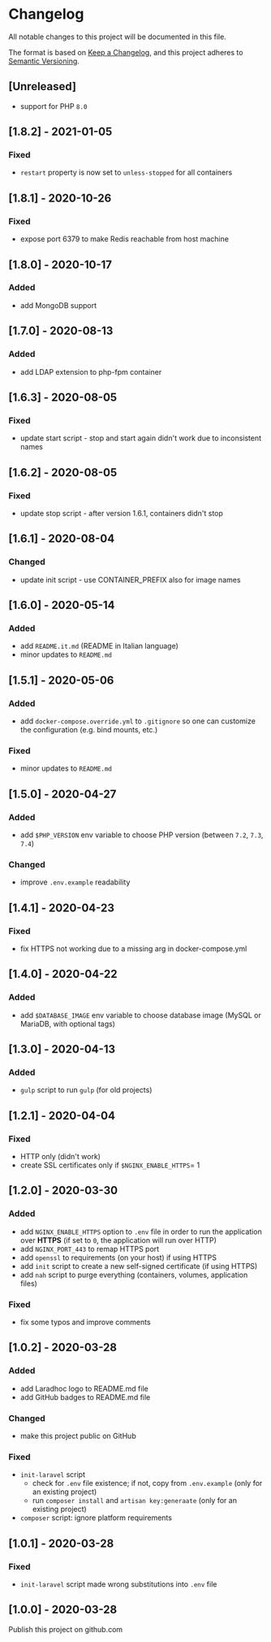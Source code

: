 Changelog
===
 
All notable changes to this project will be documented in this file.

The format is based on [Keep a Changelog](https://keepachangelog.com/en/1.0.0/),
and this project adheres to [Semantic Versioning](https://semver.org/spec/v2.0.0.html).

## [Unreleased]

- support for PHP `8.0`


## [1.8.2] - 2021-01-05
### Fixed
- `restart` property is now set to `unless-stopped` for all containers 

## [1.8.1] - 2020-10-26
### Fixed
- expose port 6379 to make Redis reachable from host machine

## [1.8.0] - 2020-10-17
### Added
- add MongoDB support

## [1.7.0] - 2020-08-13
### Added
- add LDAP extension to php-fpm container

## [1.6.3] - 2020-08-05
### Fixed
- update start script - stop and start again didn't work due to inconsistent names

## [1.6.2] - 2020-08-05
### Fixed
- update stop script - after version 1.6.1, containers didn't stop

## [1.6.1] - 2020-08-04
### Changed
- update init script - use CONTAINER_PREFIX also for image names

## [1.6.0] - 2020-05-14
### Added
- add `README.it.md` (README in Italian language)
- minor updates to `README.md` 

## [1.5.1] - 2020-05-06
### Added
- add `docker-compose.override.yml` to `.gitignore` so one can
  customize the configuration (e.g. bind mounts, etc.)
### Fixed
- minor updates to `README.md`

## [1.5.0] - 2020-04-27
### Added
- add `$PHP_VERSION` env variable to choose PHP version (between `7.2`, `7.3`, `7.4`)
### Changed
- improve `.env.example` readability

## [1.4.1] - 2020-04-23
### Fixed
- fix HTTPS not working due to a missing arg in docker-compose.yml

## [1.4.0] - 2020-04-22
### Added
- add `$DATABASE_IMAGE` env variable to choose database image (MySQL or MariaDB, with optional tags)

## [1.3.0] - 2020-04-13
### Added
- `gulp` script to run `gulp` (for old projects)

## [1.2.1] - 2020-04-04
### Fixed
- HTTP only (didn't work)
- create SSL certificates only if `$NGINX_ENABLE_HTTPS`= 1

## [1.2.0] - 2020-03-30
### Added
- add `NGINX_ENABLE_HTTPS` option to `.env` file in order to run the application over **HTTPS**
  (if set to `0`, the application will run over HTTP)
- add `NGINX_PORT_443` to remap HTTPS port
- add `openssl` to requirements (on your host) if using HTTPS
- add `init` script to create a new self-signed certificate (if using HTTPS)
- add `nah` script to purge everything (containers, volumes, application files)
### Fixed
- fix some typos and improve comments

## [1.0.2] - 2020-03-28
### Added
- add Laradhoc logo to README.md file
- add GitHub badges to README.md file
 
### Changed
- make this project public on GitHub

### Fixed
- `init-laravel` script
    * check for `.env` file existence; if not, copy from `.env.example` (only for an existing project)
    * run `composer install` and `artisan key:generaate`  (only for an existing project)
- `composer` script: ignore platform requirements

## [1.0.1] - 2020-03-28
### Fixed
- `init-laravel` script made wrong substitutions into `.env` file

## [1.0.0] - 2020-03-28

Publish this project on github.com
